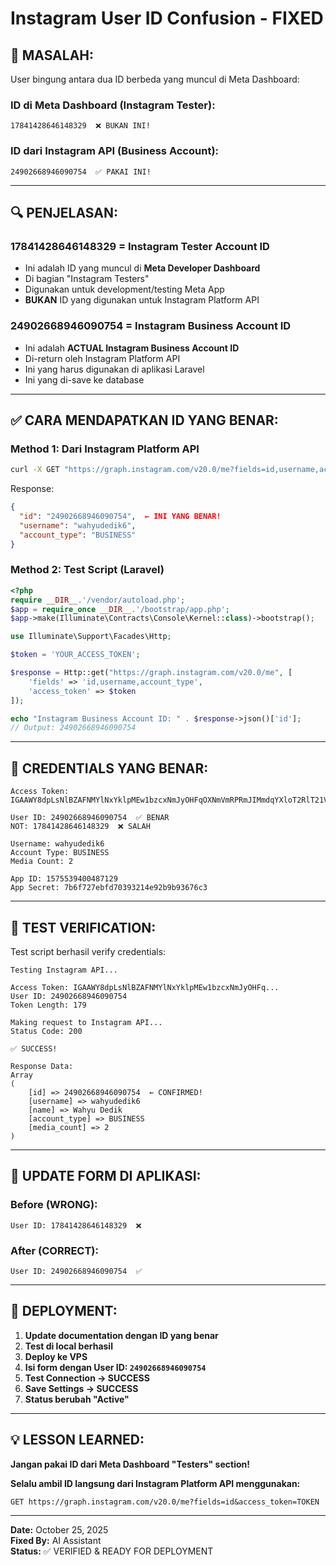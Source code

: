 # Instagram User ID Confusion - FIXED

## 🐛 **MASALAH:**

User bingung antara dua ID berbeda yang muncul di Meta Dashboard:

### **ID di Meta Dashboard (Instagram Tester):**
```
17841428646148329  ❌ BUKAN INI!
```

### **ID dari Instagram API (Business Account):**
```
24902668946090754  ✅ PAKAI INI!
```

---

## 🔍 **PENJELASAN:**

### **17841428646148329 = Instagram Tester Account ID**
- Ini adalah ID yang muncul di **Meta Developer Dashboard**
- Di bagian "Instagram Testers"  
- Digunakan untuk development/testing Meta App
- **BUKAN** ID yang digunakan untuk Instagram Platform API

### **24902668946090754 = Instagram Business Account ID**
- Ini adalah **ACTUAL Instagram Business Account ID**
- Di-return oleh Instagram Platform API
- Ini yang harus digunakan di aplikasi Laravel
- Ini yang di-save ke database

---

## ✅ **CARA MENDAPATKAN ID YANG BENAR:**

### **Method 1: Dari Instagram Platform API**

```bash
curl -X GET "https://graph.instagram.com/v20.0/me?fields=id,username,account_type&access_token=YOUR_ACCESS_TOKEN"
```

Response:
```json
{
  "id": "24902668946090754",  ← INI YANG BENAR!
  "username": "wahyudedik6",
  "account_type": "BUSINESS"
}
```

### **Method 2: Test Script (Laravel)**

```php
<?php
require __DIR__.'/vendor/autoload.php';
$app = require_once __DIR__.'/bootstrap/app.php';
$app->make(Illuminate\Contracts\Console\Kernel::class)->bootstrap();

use Illuminate\Support\Facades\Http;

$token = 'YOUR_ACCESS_TOKEN';

$response = Http::get("https://graph.instagram.com/v20.0/me", [
    'fields' => 'id,username,account_type',
    'access_token' => $token
]);

echo "Instagram Business Account ID: " . $response->json()['id'];
// Output: 24902668946090754
```

---

## 🎯 **CREDENTIALS YANG BENAR:**

```
Access Token: IGAAWY8dpLsNlBZAFNMYlNxYklpMEw1bzcxNmJyOHFqOXNmVmRPRmJIMmdqYXloT2RlT21Vel9BREpKVVdhMkk0dG1XVWFYclBlV2xNY2dnWWVieXpVaGhlcnhFY185a1ZAUM2hMeHVxM1V6dTgyNFRHVXVmNk0wdXU4R0h2cFFZAMAZDZD

User ID: 24902668946090754  ✅ BENAR
NOT: 17841428646148329  ❌ SALAH

Username: wahyudedik6
Account Type: BUSINESS
Media Count: 2

App ID: 1575539400487129
App Secret: 7b6f727ebfd70393214e92b9b93676c3
```

---

## 🧪 **TEST VERIFICATION:**

Test script berhasil verify credentials:

```
Testing Instagram API...

Access Token: IGAAWY8dpLsNlBZAFNMYlNxYklpMEw1bzcxNmJyOHFq...
User ID: 24902668946090754
Token Length: 179

Making request to Instagram API...
Status Code: 200

✅ SUCCESS!

Response Data:
Array
(
    [id] => 24902668946090754  ← CONFIRMED!
    [username] => wahyudedik6
    [name] => Wahyu Dedik
    [account_type] => BUSINESS
    [media_count] => 2
)
```

---

## 📝 **UPDATE FORM DI APLIKASI:**

### **Before (WRONG):**
```
User ID: 17841428646148329  ❌
```

### **After (CORRECT):**
```
User ID: 24902668946090754  ✅
```

---

## 🚀 **DEPLOYMENT:**

1. **Update documentation dengan ID yang benar**
2. **Test di local berhasil**
3. **Deploy ke VPS**
4. **Isi form dengan User ID: `24902668946090754`**
5. **Test Connection → SUCCESS**
6. **Save Settings → SUCCESS**
7. **Status berubah "Active"**

---

## 💡 **LESSON LEARNED:**

**Jangan pakai ID dari Meta Dashboard "Testers" section!**

**Selalu ambil ID langsung dari Instagram Platform API menggunakan:**
```
GET https://graph.instagram.com/v20.0/me?fields=id&access_token=TOKEN
```

---

**Date:** October 25, 2025  
**Fixed By:** AI Assistant  
**Status:** ✅ VERIFIED & READY FOR DEPLOYMENT

